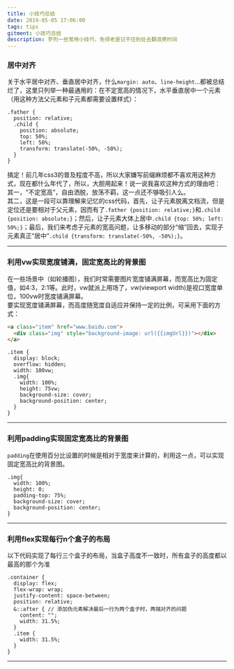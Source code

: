 ```yaml
---
title: 小技巧总结
date: 2019-05-05 17:06:00
tags: tips
gitment: 小技巧总结
description: 罗列一些常用小技巧，免得老是记不住到处去翻浪费时间
---
```


### 居中对齐 ###
关于水平居中对齐、垂直居中对齐，什么`margin: auto`、`line-height`...都被总结烂了，这里只列举一种最通用的：在不定宽高的情况下，水平垂直居中一个元素（用这种方法父元素和子元素都需要设置样式）：
```less
.father {
  position: relative;
  .child {
    position: absolute;
    top: 50%;
    left: 50%;
    transform: translate(-50%, -50%);
  }
}
```
搞定！前几年css3的普及程度不高，所以大家嫌写前缀麻烦都不喜欢用这种方式，现在都什么年代了，所以，大胆用起来！说一说我喜欢这种方式的理由吧：   
其一，“不定宽高”，自由洒脱，放荡不羁，这一点还不够吸引人么。   
其二，这是一段可以靠理解来记忆的css代码，首先，让子元素脱离文档流，但是定位还是要相对于父元素，因而有了`.father {position: relative;}`和`.child {position: absolute;}`；然后，让子元素大体上居中`.child {top: 50%; left: 50%;}`；最后，我们来考虑子元素的宽高问题，让多移动的部分“缩”回去，实现子元素真正“居中”`.child {transform: translate(-50%, -50%);}`。

***

### 利用vw实现宽度铺满，固定宽高比的背景图 ###
在一些场景中（如轮播图），我们时常需要图片宽度铺满屏幕，而宽高比为固定值，如4:3，2:1等。此时，vw就派上用场了，vw(viewport width)是视口宽度单位，100vw时宽度铺满屏幕。   
要实现宽度铺满屏幕，而高度随宽度自适应并保持一定的比例，可采用下面的方式：
```html
<a class="item" href="www.baidu.com">
  <div class="img" style="background-image: url({{imgUrl}})"></div>
</a>
```
```less
.item {
  display: block;
  overflow: hidden;
  width: 100vw;
  .img{
    width: 100%;
    height: 75vw;
    background-size: cover;
    background-position: center;
  }
}
```
***

### 利用padding实现固定宽高比的背景图 ###
`padding`在使用百分比设置的时候是相对于宽度来计算的，利用这一点，可以实现固定宽高比的背景图。
```less
.img{
  width: 100%;
  height: 0;
  padding-top: 75%;
  background-size: cover;
  background-position: center;
}
```

***

### 利用flex实现每行n个盒子的布局 ###
以下代码实现了每行三个盒子的布局，当盒子高度不一致时，所有盒子的高度都以最高的那个为准
```less
.container {
  display: flex;
  flex-wrap: wrap;
  justify-content: space-between;
  position: relative;
  &::after { // 添加伪元素解决最后一行为两个盒子时，两端对齐的问题
    content: "";
    width: 31.5%;
  }
  .item {
    width: 31.5%;
  }
}
```

***